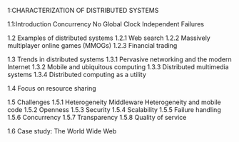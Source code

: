 1:CHARACTERIZATION OF DISTRIBUTED SYSTEMS

1.1:Introduction
  Concurrency
  No Global Clock
  Independent Failures
  
1.2 Examples of distributed systems
1.2.1 Web search
1.2.2 Massively multiplayer online games (MMOGs)
1.2.3 Financial trading

1.3 Trends in distributed systems
1.3.1 Pervasive networking and the modern Internet
1.3.2 Mobile and ubiquitous computing
1.3.3 Distributed multimedia systems
1.3.4 Distributed computing as a utility

1.4 Focus on resource sharing

1.5 Challenges
1.5.1 Heterogeneity
 Middleware
 Heterogeneity and mobile code
1.5.2 Openness
1.5.3 Security
1.5.4 Scalability
1.5.5 Failure handling
1.5.6 Concurrency
1.5.7 Transparency
1.5.8 Quality of service

1.6 Case study: The World Wide Web

 
  
